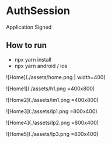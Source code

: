# AuthSession
Application Signed

## How to run
* npx yarn install
* npx yarn android / ios


![Home](./assets/home.png | width=400)

![Home1](./assets/h1.png =400x800)

![Home2](./assets/im1.png =400x800)

![Home3](./assets/lp1.png =800x400)

![Home4](./assets/lp2.png =800x400)

![Home5](./assets/lp3.png =800x400)

